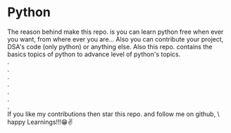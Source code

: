 # Python
The reason behind make this repo. is you can learn python free when ever you want, from where ever you are...
Also you can contribute your project, DSA's code (only python) or anything else.
Also this repo. contains the basics topics of python to advance level of python's topics. \
. \
. \
. \
. \
. \
. \
. \
If you like my contributions then star this repo. and follow me on github,
\ happy Learnings!!!😁✌️

